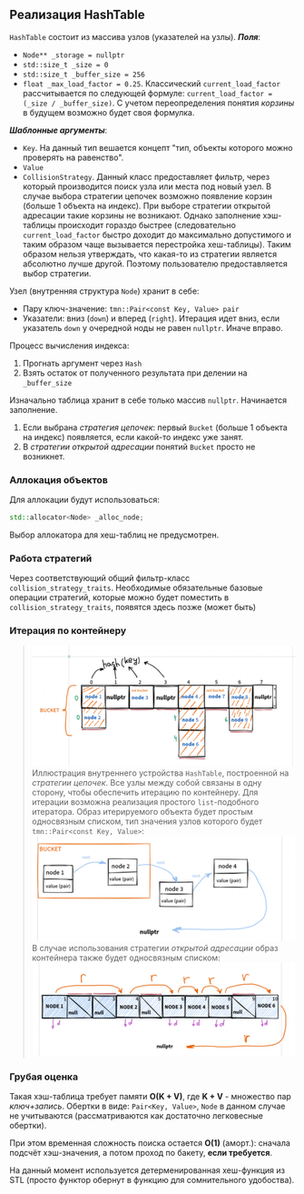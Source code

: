 ## Реализация HashTable
`HashTable` состоит из массива узлов (указателей на узлы). 
___Поля___:
- `Node** _storage = nullptr`
- `std::size_t _size = 0`
- `std::size_t _buffer_size = 256`
- `float _max_load_factor = 0.25`. Классический `current_load_factor` рассчитывается по следующей формуле: `current_load_factor = (_size / _buffer_size)`. С учетом переопределения понятия _корзины_ в будущем возможно будет своя формулка.

___Шаблонные аргументы___:
- `Key`. На данный тип вешается концепт "тип, объекты которого можно проверять на равенство".
- `Value`
- `CollisionStrategy`. Данный класс предоставляет фильтр, через который производится поиск узла или места под новый узел. В случае выбора стратегии цепочек возможно появление корзин (больше 1 объекта на индекс). При выборе стратегии открытой адресации такие корзины не возникают. Однако заполнение хэш-таблицы происходит гораздо быстрее (следовательно `current_load_factor` быстро доходит до максимально допустимого и таким образом чаще вызывается перестройка хеш-таблицы). Таким образом нельзя утверждать, что какая-то из стратегии является абсолютно лучше другой. Поэтому пользователю предоставляется выбор стратегии.

Узел (внутренняя структура `Node`) хранит в себе:
- Пару ключ-значение: `tmn::Pair<const Key, Value> pair`
- Указатели: вниз (`down`) и вперед (`right`). Итерация идет вниз, если указатель `down` у очередной ноды не равен `nullptr`. Иначе вправо. 

Процесс вычисления индекса:
1) Прогнать аргумент через `Hash` 
2) Взять остаток от полученного результата при делении на `_buffer_size` 

Изначально таблица хранит в себе только массив `nullptr`. Начинается заполнение. 
1) Если выбрана _стратегия цепочек_: первый `Bucket` (больше 1 объекта на индекс) появляется, если какой-то индекс уже занят.
2) В _стратегии открытой адресации_ понятий `Bucket` просто не возникнет. 

### Аллокация объектов
Для аллокации будут использоваться:
```cpp
std::allocator<Node> _alloc_node;
```
Выбор аллокатора для хеш-таблиц не предусмотрен.

### Работа стратегий
Через соответствующий общий фильтр-класс `collision_strategy_traits`. Необходимые обязательные базовые операции стратегий, которые можно будет поместить в `collision_strategy_traits`, появятся здесь позже (может быть)

### Итерация по контейнеру 
>![StrategyChains](../../img/L3%20StrategyChains.png)
>Иллюстрация внутреннего устройства `HashTable`, построенной на _стратегии цепочек_. Все узлы между собой связаны в одну сторону, чтобы обеспечить итерацию по контейнеру. Для итерации возможна реализация простого `list`-подобного итератора. Образ итерируемого объекта будет простым односвязным списком, тип значения узлов которого будет `tmn::Pair<const Key, Value>`: ![LinkedList](../../img/L3%20LinkedList.png)
>В случае использования стратегии _открытой адресации_ образ контейнера также будет односвязным списком: ![StrategyOA](../../img/L3%20StrategyOA.png)

### Грубая оценка
Такая хэш-таблица требует памяти __O(K + V)__, где __K + V__ - множество пар _ключ+запись_. Обертки в виде: `Pair<Key, Value>`, `Node` в данном случае не учитываются (рассматриваются как достаточно легковесные обертки).

При этом временная сложность поиска остается __О(1)__ (аморт.): сначала подсчёт хэш-значения, а потом проход по бакету, __если требуется__.

На данный момент используется детерменированная хеш-функция из STL (просто функтор обернут в функцию для сомнительного удобоства).

